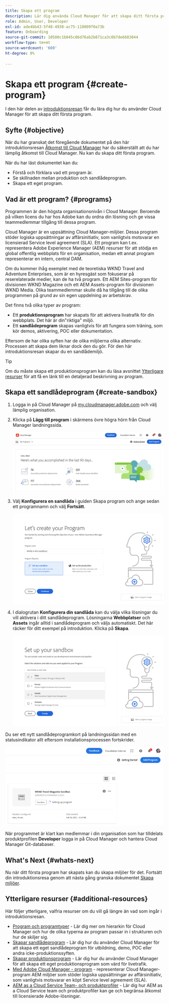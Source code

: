 ```yaml
---
title: Skapa ett program
description: Lär dig använda Cloud Manager för att skapa ditt första program.
role: Admin, User, Developer
exl-id: ade4bb43-5f48-4938-ac75-118009f0a73b
feature: Onboarding
source-git-commit: 10580c1b045c86d76ab2b871ca3c0b7de6683044
workflow-type: tm+mt
source-wordcount: '669'
ht-degree: 0%

---
```


# Skapa ett program {#create-program}

I den här delen av [introduktionsresan](overview.md) får du lära dig hur du använder Cloud Manager för att skapa ditt första program.

## Syfte {#objective}

När du har granskat det föregående dokumentet på den här introduktionsresan [Åtkomst till Cloud Manager](cloud-manager.md) har du säkerställt att du har lämplig åtkomst till Cloud Manager. Nu kan du skapa ditt första program.

När du har läst dokumentet kan du:

* Förstå och förklara vad ett program är.
* Se skillnaden mellan produktion och sandlådeprogram.
* Skapa ett eget program.

## Vad är ett program? {#programs}

Programmen är den högsta organisationsnivån i Cloud Manager. Beroende på vilken licens du har hos Adobe kan du ordna din lösning och ge vissa teammedlemmar tillgång till dessa program.

Cloud Manager är en uppsättning Cloud Manager-miljöer. Dessa program stöder logiska uppsättningar av affärsinitiativ, som vanligtvis motsvarar en licensierad Service level agreement (SLA). Ett program kan t.ex. representera Adobe Experience Manager (AEM) resurser för att stödja en global offentlig webbplats för en organisation, medan ett annat program representerar en intern, central DAM.

Om du kommer ihåg exemplet med de teoretiska WKND Travel and Adventure Enterprises, som är en hyresgäst som fokuserar på reserelaterade medier, kan de ha två program. Ett AEM Sites-program för divisionen WKND Magazine och ett AEM Assets-program för divisionen WKND Media. Olika teammedlemmar skulle då ha tillgång till de olika programmen på grund av sin egen uppdelning av arbetskrav.

Det finns två olika typer av program:

* Ett **produktionsprogram** har skapats för att aktivera livatrafik för din webbplats. Det här är din&quot;riktiga&quot; miljö.
* Ett **sandlådeprogram** skapas vanligtvis för att fungera som träning, som kör demos, aktivering, POC eller dokumentation.

Eftersom de har olika syften har de olika miljöerna olika alternativ. Processen att skapa dem liknar dock den du gör. För den här introduktionsresan skapar du en sandlådemiljö.

>[!TIP]
>
>Om du måste skapa ett produktionsprogram kan du läsa avsnittet [Ytterligare resurser](#additional-resources) för att få en länk till en detaljerad beskrivning av program.

## Skapa ett sandlådeprogram {#create-sandbox}

1. Logga in på Cloud Manager på [my.cloudmanager.adobe.com](https://my.cloudmanager.adobe.com/) och välj lämplig organisation.

1. Klicka på **Lägg till program** i skärmens övre högra hörn från Cloud Manager landningssida.

   ![Cloud Manager landningssida](/help/implementing/cloud-manager/getting-access-to-aem-in-cloud/assets/cloud-manager-my-programs.png)

1. Välj **Konfigurera en sandlåda** i guiden Skapa program och ange sedan ett programnamn och välj **Fortsätt**.

   ![Skapa programtyp](/help/implementing/cloud-manager/getting-access-to-aem-in-cloud/assets/create-sandbox.png)

1. I dialogrutan **Konfigurera din sandlåda** kan du välja vilka lösningar du vill aktivera i ditt sandlådeprogram. Lösningarna **Webbplatser** och **Assets** ingår alltid i sandlådeprogram och väljs automatiskt. Det här räcker för ditt exempel på introduktion. Klicka på **Skapa**.

   ![Välj lösning](assets/set-up-sandbox-onboarding.png)

Du ser ett nytt sandlådeprogramkort på landningssidan med en statusindikator allt eftersom installationsprocessen fortskrider.

![Skapa sandlåda från översiktssida](/help/implementing/cloud-manager/getting-access-to-aem-in-cloud/assets/program-create-setupdemo2.png)

När programmet är klart kan medlemmar i din organisation som har tilldelats produktprofilen **Developer** logga in på Cloud Manager och hantera Cloud Manager Git-databaser.

## What&#39;s Next {#whats-next}

Nu när ditt första program har skapats kan du skapa miljöer för det. Fortsätt din introduktionsresa genom att nästa gång granska dokumentet [Skapa miljöer](create-environments.md).

## Ytterligare resurser {#additional-resources}

Här följer ytterligare, valfria resurser om du vill gå längre än vad som ingår i introduktionsresan.

* [Program och programtyper](/help/implementing/cloud-manager/getting-access-to-aem-in-cloud/program-types.md) - Lär dig mer om hierarkin för Cloud Manager och hur de olika typerna av program passar in i strukturen och hur de skiljer sig.
* [Skapar sandlådeprogram](/help/implementing/cloud-manager/getting-access-to-aem-in-cloud/creating-sandbox-programs.md) - Lär dig hur du använder Cloud Manager för att skapa ett eget sandlådeprogram för utbildning, demo, POC eller andra icke-produktionssyften.
* [Skapar produktionsprogram](/help/implementing/cloud-manager/getting-access-to-aem-in-cloud/creating-production-programs.md) - Lär dig hur du använder Cloud Manager för att skapa ett eget produktionsprogram som värd för livetrafik.
* [Med Adobe Cloud Manager - program](https://experienceleague.adobe.com/docs/experience-manager-learn/cloud-service/cloud-manager/programs.html) - representerar Cloud Manager-program AEM miljöer som stöder logiska uppsättningar av affärsinitiativ, som vanligtvis motsvarar en köpt Service level agreement (SLA).
* [AEM as a Cloud Service Team- och produktprofiler](/help/onboarding/aem-cs-team-product-profiles.md) - Lär dig hur AEM as a Cloud Service team och produktprofiler kan ge och begränsa åtkomst till licensierade Adobe-lösningar.
